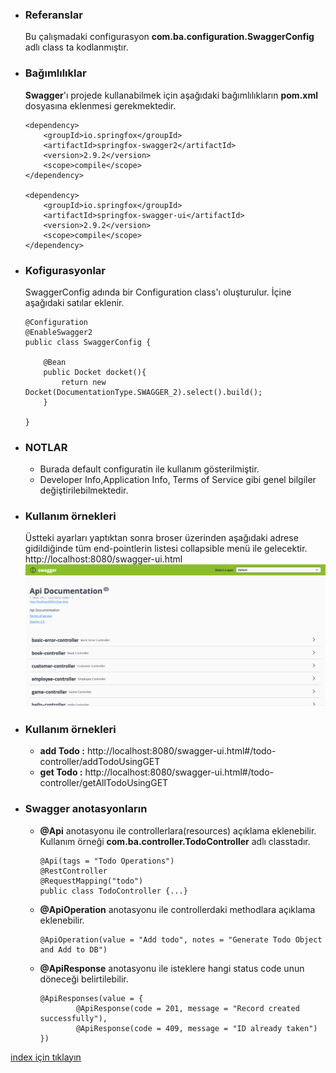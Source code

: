 * ### Referanslar
    Bu çalışmadaki configurasyon **com.ba.configuration.SwaggerConfig** adlı class ta kodlanmıştır.

* ### Bağımlılıklar
    **Swagger**'ı projede kullanabilmek için aşağıdaki bağımlılıkların **pom.xml** dosyasına eklenmesi gerekmektedir.
    ```
    <dependency>
        <groupId>io.springfox</groupId>
        <artifactId>springfox-swagger2</artifactId>
        <version>2.9.2</version>
        <scope>compile</scope>
    </dependency>
    
    <dependency>
        <groupId>io.springfox</groupId>
        <artifactId>springfox-swagger-ui</artifactId>
        <version>2.9.2</version>
        <scope>compile</scope>
    </dependency>
    ```

* ### Kofigurasyonlar
    SwaggerConfig adında bir Configuration class'ı oluşturulur. İçine aşağıdaki satılar eklenir.
    
    ```
    @Configuration
    @EnableSwagger2
    public class SwaggerConfig {
    
        @Bean
        public Docket docket(){
            return new Docket(DocumentationType.SWAGGER_2).select().build();
        }
    
    }
    ```
    
* ### NOTLAR
    - Burada  default configuratin ile kullanım gösterilmiştir.
    - Developer Info,Application Info, Terms of Service gibi genel bilgiler değiştirilebilmektedir.

* ### Kullanım örnekleri
    Üstteki ayarları yaptıktan sonra broser üzerinden aşağıdaki adrese gidildiğinde tüm end-pointlerin listesi collapsible menü ile gelecektir.
    http://localhost:8080/swagger-ui.html
    ![](../screenshots/swaggerUIEndPointList.png)


* ### Kullanım örnekleri
    - **add Todo :** http://localhost:8080/swagger-ui.html#/todo-controller/addTodoUsingGET
    - **get Todo :** http://localhost:8080/swagger-ui.html#/todo-controller/getAllTodoUsingGET
    
* ### Swagger anotasyonların
    - **@Api** anotasyonu ile  controllerlara(resources) açıklama eklenebilir. Kullanım örneği **com.ba.controller.TodoController** adlı classtadır.
        ```
        @Api(tags = "Todo Operations")
        @RestController
        @RequestMapping("todo")
        public class TodoController {...}
        ```     
    - **@ApiOperation** anotasyonu ile controllerdaki methodlara açıklama eklenebilir. 
        ```
        @ApiOperation(value = "Add todo", notes = "Generate Todo Object and Add to DB")
        ```
    
    - **@ApiResponse** anotasyonu ile isteklere hangi status code unun döneceği belirtilebilir.
        ```
        @ApiResponses(value = {
                @ApiResponse(code = 201, message = "Record created successfully"),
                @ApiResponse(code = 409, message = "ID already taken")
        })
        ``` 

[index için tıklayın](../README.md)
